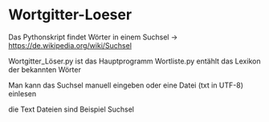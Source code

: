 # Wortgitter-Loeser

Das Pythonskript findet Wörter in einem Suchsel -> https://de.wikipedia.org/wiki/Suchsel

Wortgitter_Löser.py ist das Hauptprogramm
Wortliste.py entählt das Lexikon der bekannten Wörter

Man kann das Suchsel manuell eingeben oder eine Datei (txt in UTF-8) einlesen

die Text Dateien sind Beispiel Suchsel

